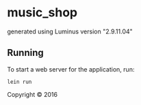 # music_shop

generated using Luminus version "2.9.11.04"

## Running

To start a web server for the application, run:

    lein run

Copyright © 2016
